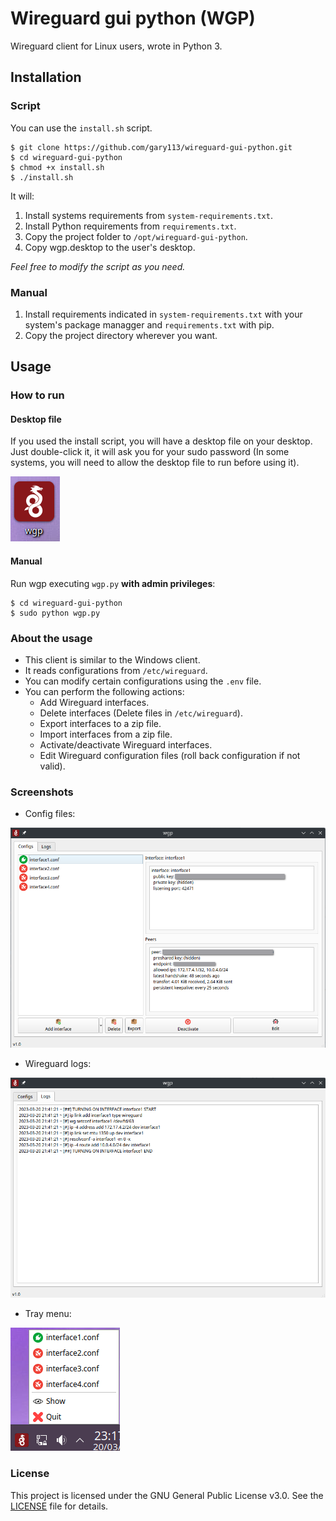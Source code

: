 # Wireguard gui python (WGP)

Wireguard client for Linux users, wrote in Python 3.

## Installation

### Script

You can use the `install.sh` script.

```
$ git clone https://github.com/gary113/wireguard-gui-python.git
$ cd wireguard-gui-python
$ chmod +x install.sh
$ ./install.sh
```

It will:

1. Install systems requirements from `system-requirements.txt`.
2. Install Python requirements from `requirements.txt`.
3. Copy the project folder to `/opt/wireguard-gui-python`.
4. Copy wgp.desktop to the user's desktop.

*Feel free to modify the script as you need.*

### Manual

1. Install requirements indicated in `system-requirements.txt` with your system's package managger and `requirements.txt` with pip.
2. Copy the project directory wherever you want.

## Usage

### How to run

#### Desktop file

If you used the install script, you will have a desktop file on your desktop. Just double-click it, it will ask you for your sudo password (In some systems, you will need to allow the desktop file to run before using it).

![desktop file](/screenshots/desktop-file.png "Desktop file")

#### Manual

Run wgp executing `wgp.py` **with admin privileges**:
```
$ cd wireguard-gui-python
$ sudo python wgp.py
```

### About the usage

- This client is similar to the Windows client.
- It reads configurations from `/etc/wireguard`.
- You can modify certain configurations using the `.env` file.
- You can perform the following actions:
  - Add Wireguard interfaces.
  - Delete interfaces (Delete files in `/etc/wireguard`).
  - Export interfaces to a zip file.
  - Import interfaces from a zip file.
  - Activate/deactivate Wireguard interfaces.
  - Edit Wireguard configuration files (roll back configuration if not valid).

### Screenshots

- Config files:

![wireguard config files](/screenshots/client-configs.png "Client config files")

- Wireguard logs:

![wireguard logs](/screenshots/client-logs.png "Client logs")

- Tray menu:

![tray menu](/screenshots/tray-menu.png "Tray menu")

### License

This project is licensed under the GNU General Public License v3.0. See the [LICENSE](LICENSE) file for details.
